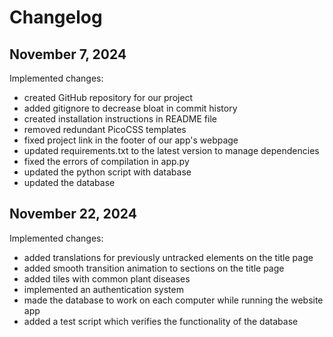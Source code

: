 # Changelog
## November 7, 2024
Implemented changes:
- created GitHub repository for our project
- added gitignore to decrease bloat in commit history
- created installation instructions in README file
- removed redundant PicoCSS templates
- fixed project link in the footer of our app's webpage
- updated requirements.txt to the latest version to manage dependencies
- fixed the errors of compilation in app.py
- updated the python script with database
- updated the database
## November 22, 2024
Implemented changes:
- added translations for previously untracked elements on the title page
- added smooth transition animation to sections on the title page
- added tiles with common plant diseases
- implemented an authentication system
- made the database to work on each computer while running the website app
- added a test script which verifies the functionality of the database
